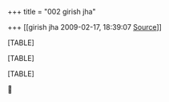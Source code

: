 +++
title = "002 girish jha"

+++
[[girish jha	2009-02-17, 18:39:07 [Source](https://groups.google.com/g/bvparishat/c/8P0m3_tgl18)]]



[TABLE]

[TABLE]

[TABLE]




